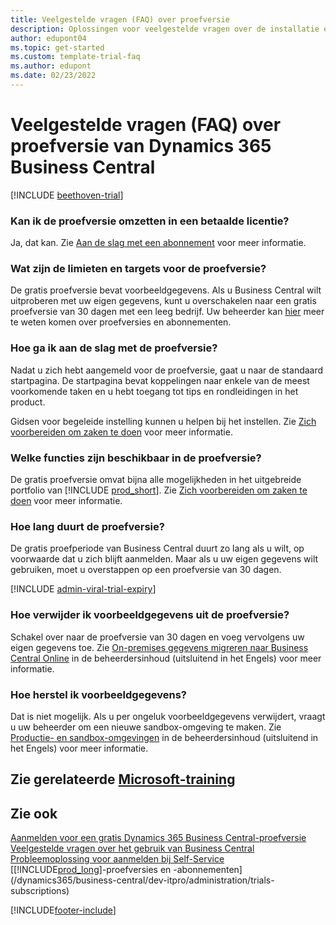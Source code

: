 ```yaml
---  
title: Veelgestelde vragen (FAQ) over proefversie
description: Oplossingen voor veelgestelde vragen over de installatie en het beheer van de proefversie van Dynamics 365 Business Central. Meer informatie over het oplossen van platform- en app-specifieke problemen.
author: edupont04
ms.topic: get-started
ms.custom: template-trial-faq
ms.author: edupont
ms.date: 02/23/2022
---
```


# <a name="dynamics-365-business-central-trial-faq"></a><a name="dynamics-365-business-central-trial-faq"></a><a name="dynamics-365-business-central-trial-faq"></a>Veelgestelde vragen (FAQ) over proefversie van Dynamics 365 Business Central

[!INCLUDE [beethoven-trial](includes/beethoven-trial.md)]

### <a name="can-i-convert-the-trial-to-a-paid-license"></a><a name="can-i-convert-the-trial-to-a-paid-license"></a><a name="can-i-convert-the-trial-to-a-paid-license"></a>Kan ik de proefversie omzetten in een betaalde licentie?

Ja, dat kan. Zie [Aan de slag met een abonnement](trial-signup.md#get-started-with-a-subscription) voor meer informatie.  

### <a name="what-are-the-trial-limits-and-quotas"></a><a name="what-are-the-trial-limits-and-quotas"></a><a name="what-are-the-trial-limits-and-quotas"></a>Wat zijn de limieten en targets voor de proefversie?

De gratis proefversie bevat voorbeeldgegevens. Als u Business Central wilt uitproberen met uw eigen gegevens, kunt u overschakelen naar een gratis proefversie van 30 dagen met een leeg bedrijf. Uw beheerder kan [hier](/dynamics365/business-central/dev-itpro/administration/trials-subscriptions) meer te weten komen over proefversies en abonnementen.  

### <a name="how-do-i-start-using-the-trial"></a><a name="how-do-i-start-using-the-trial"></a><a name="how-do-i-start-using-the-trial"></a>Hoe ga ik aan de slag met de proefversie?

Nadat u zich hebt aangemeld voor de proefversie, gaat u naar de standaard startpagina. De startpagina bevat koppelingen naar enkele van de meest voorkomende taken en u hebt toegang tot tips en rondleidingen in het product.  

Gidsen voor begeleide instelling kunnen u helpen bij het instellen. Zie [Zich voorbereiden om zaken te doen](ui-get-ready-business.md) voor meer informatie.  

### <a name="what-features-are-available-in-the-trial"></a><a name="what-features-are-available-in-the-trial"></a><a name="what-features-are-available-in-the-trial"></a>Welke functies zijn beschikbaar in de proefversie?

De gratis proefversie omvat bijna alle mogelijkheden in het uitgebreide portfolio van [!INCLUDE [prod_short](includes/prod_short.md)]. Zie [Zich voorbereiden om zaken te doen](ui-get-ready-business.md) voor meer informatie.  

### <a name="how-long-does-the-trial-last"></a><a name="how-long-does-the-trial-last"></a><a name="how-long-does-the-trial-last"></a>Hoe lang duurt de proefversie?

De gratis proefperiode van Business Central duurt zo lang als u wilt, op voorwaarde dat u zich blijft aanmelden. Maar als u uw eigen gegevens wilt gebruiken, moet u overstappen op een proefversie van 30 dagen.  

[!INCLUDE [admin-viral-trial-expiry](includes/admin-viral-trial-expiry.md)]

### <a name="how-do-i-remove-sample-data-from-the-trial"></a><a name="how-do-i-remove-sample-data-from-the-trial"></a><a name="how-do-i-remove-sample-data-from-the-trial"></a>Hoe verwijder ik voorbeeldgegevens uit de proefversie?

Schakel over naar de proefversie van 30 dagen en voeg vervolgens uw eigen gegevens toe. Zie [On-premises gegevens migreren naar Business Central Online](/dynamics365/business-central/dev-itpro/administration/migrate-data) in de beheerdersinhoud (uitsluitend in het Engels) voor meer informatie.  

### <a name="how-do-i-restore-sample-data"></a><a name="how-do-i-restore-sample-data"></a><a name="how-do-i-restore-sample-data"></a>Hoe herstel ik voorbeeldgegevens?

Dat is niet mogelijk. Als u per ongeluk voorbeeldgegevens verwijdert, vraagt u uw beheerder om een nieuwe sandbox-omgeving te maken. Zie [Productie- en sandbox-omgevingen](/dynamics365/business-central/dev-itpro/administration/environment-types) in de beheerdersinhoud (uitsluitend in het Engels) voor meer informatie.  

## <a name="see-related-microsoft-training"></a><a name="see-related-microsoft-training"></a><a name="see-related-microsoft-training"></a>Zie gerelateerde [Microsoft-training](/training/modules/trial-dynamics-365-business-central/)

## <a name="see-also"></a><a name="see-also"></a><a name="see-also"></a>Zie ook

[Aanmelden voor een gratis Dynamics 365 Business Central-proefversie](trial-signup.md)  
[Veelgestelde vragen over het gebruik van Business Central](across-faq.yml)  
[Probleemoplossing voor aanmelden bij Self-Service](ui-troubleshoot-self-signup.md)  
[[!INCLUDE[prod_long](includes/prod_long.md)]-proefversies en -abonnementen](/dynamics365/business-central/dev-itpro/administration/trials-subscriptions)  


[!INCLUDE[footer-include](includes/footer-banner.md)]
